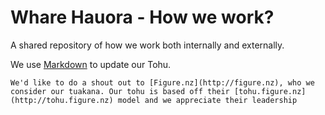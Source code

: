# Whare Hauora - How we work?
A shared repository of how we work both internally and externally. 

We use [Markdown](https://help.github.com/articles/basic-writing-and-formatting-syntax/) to update our Tohu. 

```We'd like to do a shout out to [Figure.nz](http://figure.nz), who we consider our tuakana. Our tohu is based off their [tohu.figure.nz](http://tohu.figure.nz) model and we appreciate their leadership```

